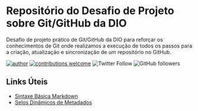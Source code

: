 # Repositório do Desafio de Projeto sobre Git/GitHub da DIO
Desafio de projeto prático de Git/GitHub da DIO para reforçar os conhecimentos de Git onde realizamos a execução de todos os passos para a criação, atualização e sincronização de um repositório no GitHub.

[![author](https://img.shields.io/badge/Autora-Roberta%20Ferreira-red)](https://www.linkedin.com/in/robertaferreira91)
[![contributions welcome](https://img.shields.io/badge/Contribui%C3%A7%C3%B5es-Bem--Vindos-green?style=flat)](https://github.com/prfs91/dio-desafio-github-primeiro-repositorio/issues)
![Twitter Follow](https://img.shields.io/twitter/follow/prfs91?label=Seguir&style=social)
![GitHub followers](https://img.shields.io/github/followers/prfs91?label=Seguir&style=social)

## Links Úteis
* [Sintaxe Básica Markdown](https://www.markdownguide.org/basic-syntax/)
* [Selos Dinâmicos de Metadados](https://shields.io/)
